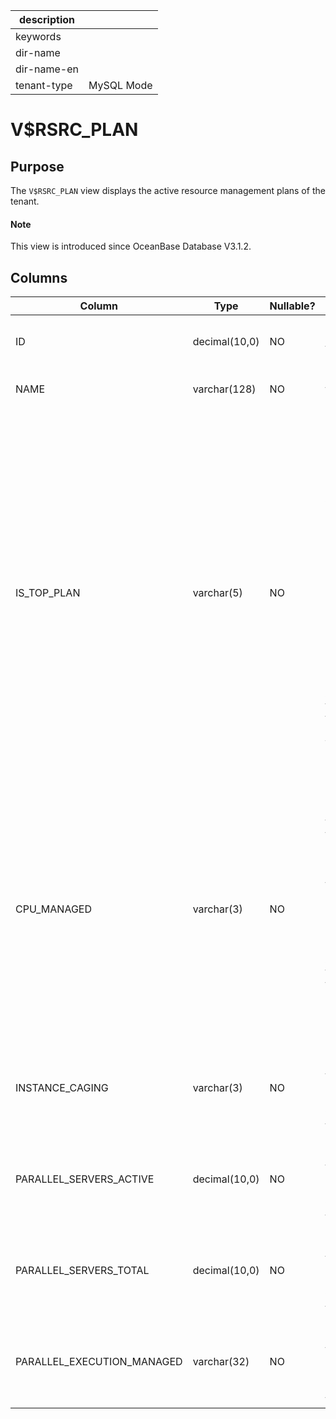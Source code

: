 |description||
|---|---|
|keywords||
|dir-name||
|dir-name-en||
|tenant-type|MySQL Mode|

# V$RSRC_PLAN

## Purpose

The `V$RSRC_PLAN` view displays the active resource management plans of the tenant. 

<main id="notice" type='explain'>
  <h4>Note</h4>
  <p>This view is introduced since OceanBase Database V3.1.2. </p>
</main>

## Columns

| Column | Type | Nullable? | Description |
|----------------------------|---------------|------------|--------------------------------------------------------------------------------|
| ID | decimal(10,0) | NO | The globally unique ID of the resource plan. |
| NAME | varchar(128) | NO | The name of the resource plan. |
| IS_TOP_PLAN | varchar(5) | NO | Indicates whether the current resource plan is the current top-level plan. Valid values:  </li><li> `TRUE`: The current resource plan is the current top-level plan.    </li><li> `FALSE`: The current resource plan is a subplan under the current top-level plan. <br> At present, the value of this column is fixed to `TRUE` in OceanBase Database. |
| CPU_MANAGED | varchar(3) | NO | Indicates whether parameters for managing the CPU utilization have been configured in the current resource plan. Valid values:  </li><li> `ON`: Yes.    </li><li> `OFF`: No. <br> At present, the value of this column is fixed to `ON` in OceanBase Database. |
| INSTANCE_CAGING | varchar(3) | NO | This column is used only for compatibility, and the value is fixed to `NULL`. |
| PARALLEL_SERVERS_ACTIVE | decimal(10,0) | NO | This column is used only for compatibility, and the value is fixed to `NULL`. |
| PARALLEL_SERVERS_TOTAL | decimal(10,0) | NO | This column is used only for compatibility, and the value is fixed to `NULL`. |
| PARALLEL_EXECUTION_MANAGED | varchar(32) | NO | This column is used only for compatibility, and the value is fixed to `NULL`. |
